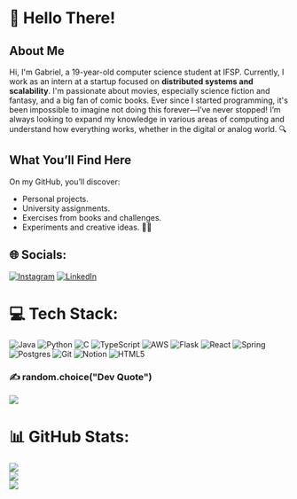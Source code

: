 # 💫 Hello There!
## About Me  
Hi, I'm Gabriel, a 19-year-old computer science student at IFSP. Currently, I work as an intern at a startup focused on **distributed systems and scalability**. I'm passionate about movies, especially science fiction and fantasy, and a big fan of comic books. Ever since I started programming, it's been impossible to imagine not doing this forever—I’ve never stopped! I’m always looking to expand my knowledge in various areas of computing and understand how everything works, whether in the digital or analog world. 🔍  

## What You’ll Find Here  
On my GitHub, you’ll discover:  
- Personal projects.  
- University assignments.  
- Exercises from books and challenges.  
- Experiments and creative ideas. 🎨💡 

## 🌐 Socials:
[![Instagram](https://img.shields.io/badge/Instagram-%23E4405F.svg?logo=Instagram&logoColor=white)](https://instagram.com/jorgegabe_) [![LinkedIn](https://img.shields.io/badge/LinkedIn-%230077B5.svg?logo=linkedin&logoColor=white)](https://linkedin.com/in/jorge85x) 

# 💻 Tech Stack:
![Java](https://img.shields.io/badge/java-%23ED8B00.svg?style=for-the-badge&logo=openjdk&logoColor=white) 
![Python](https://img.shields.io/badge/python-3670A0?style=for-the-badge&logo=python&logoColor=ffdd54) 
![C](https://img.shields.io/badge/c-%2300599C.svg?style=for-the-badge&logo=c&logoColor=white)
![TypeScript](https://img.shields.io/badge/typescript-%23007ACC.svg?style=for-the-badge&logo=typescript&logoColor=white) 
![AWS](https://img.shields.io/badge/AWS-%23FF9900.svg?style=for-the-badge&logo=amazon-aws&logoColor=white) 
![Flask](https://img.shields.io/badge/flask-%23000.svg?style=for-the-badge&logo=flask&logoColor=white) 
![React](https://img.shields.io/badge/react-%2320232a.svg?style=for-the-badge&logo=react&logoColor=%2361DAFB) 
![Spring](https://img.shields.io/badge/spring-%236DB33F.svg?style=for-the-badge&logo=spring&logoColor=white) 
![Postgres](https://img.shields.io/badge/postgres-%23316192.svg?style=for-the-badge&logo=postgresql&logoColor=white) 
![Git](https://img.shields.io/badge/git-%23F05033.svg?style=for-the-badge&logo=git&logoColor=white) 
![Notion](https://img.shields.io/badge/Notion-%23000000.svg?style=for-the-badge&logo=notion&logoColor=white)
![HTML5](https://img.shields.io/badge/html5-%23E34F26.svg?style=for-the-badge&logo=html5&logoColor=white) 
### ✍️ random.choice("Dev Quote")
![](https://quotes-github-readme.vercel.app/api?type=horizontal&theme=tokyonight)
# 📊 GitHub Stats:
![](https://github-readme-stats.vercel.app/api?username=jorge85xx&theme=dark&hide_border=false&include_all_commits=true&count_private=true)<br/>
![](https://github-readme-streak-stats.herokuapp.com/?user=jorge85xx&theme=dark&hide_border=false)<br/>
![](https://github-readme-stats.vercel.app/api/top-langs/?username=jorge85xx&theme=dark&hide_border=false&include_all_commits=true&count_private=true&layout=compact)
